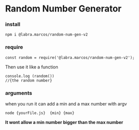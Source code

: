 # Random Number Generator

### install

    npm i @labra.marcos/random-num-gen-v2

### require

    const random = require('@labra.marcos/random-num-gen-v2');

Then use it like a function

    console.log (random())
    //{the random number}

### arguments

when you run it can add a min and a max number with argv

    node {yourFile.js}  {min} {max}

<strong> It wont allow a min number bigger than the max number



